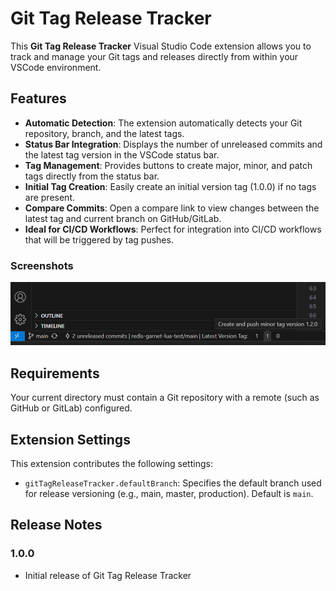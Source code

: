 # Git Tag Release Tracker

This **Git Tag Release Tracker** Visual Studio Code extension allows you to track and manage your Git tags and releases directly from within your VSCode environment.

## Features

- **Automatic Detection**: The extension automatically detects your Git repository, branch, and the latest tags.
- **Status Bar Integration**: Displays the number of unreleased commits and the latest tag version in the VSCode status bar.
- **Tag Management**: Provides buttons to create major, minor, and patch tags directly from the status bar.
- **Initial Tag Creation**: Easily create an initial version tag (1.0.0) if no tags are present.
- **Compare Commits**: Open a compare link to view changes between the latest tag and current branch on GitHub/GitLab.
- **Ideal for CI/CD Workflows**: Perfect for integration into CI/CD workflows that will be triggered by tag pushes.

### Screenshots

![Status Bar Integration](images/status-bar.png)

## Requirements

Your current directory must contain a Git repository with a remote (such as GitHub or GitLab) configured.

## Extension Settings

This extension contributes the following settings:

- `gitTagReleaseTracker.defaultBranch`: Specifies the default branch used for release versioning (e.g., main, master, production). Default is `main`.

## Release Notes

### 1.0.0

- Initial release of Git Tag Release Tracker
